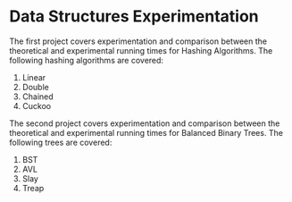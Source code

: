 # Data Structures Experimentation

The first project covers experimentation and comparison between the theoretical and experimental running times for Hashing Algorithms.
The following hashing algorithms are covered:
1. Linear
2. Double
3. Chained
4. Cuckoo

The second project covers experimentation and comparison between the theoretical and experimental running times for Balanced Binary Trees.
The following trees are covered:
1. BST
2. AVL
3. Slay
4. Treap